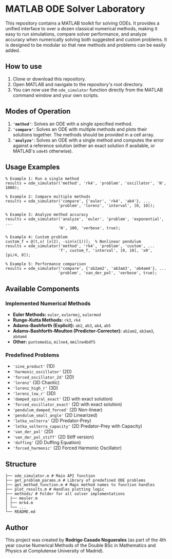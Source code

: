 # MATLAB ODE Solver Laboratory

This repository contains a MATLAB toolkit for solving ODEs. It provides a unified interface to over a dozen classical numerical methods, making it easy to run simulations, compare solver performance, and analyze accuracy when numerically solving both suggested and custom problems. It is designed to be modular so that new methods and problems can be easily added.

## How to use

1.  Clone or download this repository.
2.  Open MATLAB and navigate to the repository's root directory.
3.  You can now use the `ode_simulator` function directly from the MATLAB command window and your own scripts.

## Modes of Operation

1.  **`'method'`**: Solves an ODE with a single specified method.
2.  **`'compare'`**: Solves an ODE with multiple methods and plots their solutions together. The methods should be provided in a cell array.
3.  **`'analyze'`**: Solves an ODE with a single method and computes the error against a reference solution (either an exact solution if available, or MATLAB's `ode45` otherwise).

## Usage Examples

```
% Example 1: Run a single method
results = ode_simulator('method', 'rk4', 'problem', 'oscillator', 'N', 1000);

% Example 2: Compare multiple methods
results = ode_simulator('compare', {'euler', 'rk4', 'ab4'}, ...
                       'problem', 'lorenz', 'interval', [0, 10]);

% Example 3: Analyze method accuracy
results = ode_simulator('analyze', 'euler', 'problem', 'exponential', ...
                       'N', 100, 'verbose', true);

% Example 4: Custom problem
custom_f = @(t,x) [x(2), -sin(x(1))];  % Nonlinear pendulum
results = ode_simulator('method', 'rk4', 'problem', 'custom', ...
                       'f', custom_f, 'interval', [0, 10], 'x0', [pi/4, 0]);

% Example 5: Performance comparison
results = ode_simulator('compare', {'ab2am2', 'ab3am3', 'ab4am4'}, ...
                       'problem', 'van_der_pol', 'verbose', true);
```

## Available Components

### Implemented Numerical Methods

-   **Euler Methods:** `euler`, `eulermej`, `eulermod`
-   **Runge-Kutta Methods:** `rk3`, `rk4`
-   **Adams-Bashforth (Explicit):** `ab2`, `ab3`, `ab4`, `ab5`
-   **Adams-Bashforth-Moulton (Predictor-Corrector):** `ab2am2`, `ab3am3`, `ab4am4`
-   **Other:** `puntomedio`, `milne4`, `mmilne4bdf5`

### Predefined Problems

-   `'sine_product'` (1D)
-   `'harmonic_oscillator'` (2D)
-   `'forced_oscillator_2d'` (2D)
-   `'lorenz'` (3D Chaotic)
-   `'lorenz_high_r'` (3D)
-   `'lorenz_low_r'` (3D)
-   `'damped_spiral_exact'` (2D with exact solution)
-   `'forced_oscillator_exact'` (2D with exact solution)
-   `'pendulum_damped_forced'` (2D Non-linear)
-   `'pendulum_small_angle'` (2D Linearized)
-   `'lotka_volterra'` (2D Predator-Prey)
-   `'lotka_volterra_capacity'` (2D Predator-Prey with Capacity)
-   `'van_der_pol'` (2D)
-   `'van_der_pol_stiff'` (2D Stiff version)
-   `'duffing'` (2D Duffing Equation)
-   `'forced_harmonic'` (2D Forced Harmonic Oscillator)

## Structure

```
├── ode_simulator.m # Main API function
├── get_problem_params.m # Library of predefined ODE problems
├── get_method_function.m # Maps method names to function handles
├── plot_results.m # Handles plotting logic
├── methods/ # Folder for all solver implementations
│ ├── meuler.m
│ ├── mrk4.m
│ └── ...
└── README.md
```

## Author
This project was created by **Rodrigo Casado Noguerales** (as part of the 4th year course Numerical Methods of the Double BSc in Mathematics and Physics at Complutense University of Madrid).
